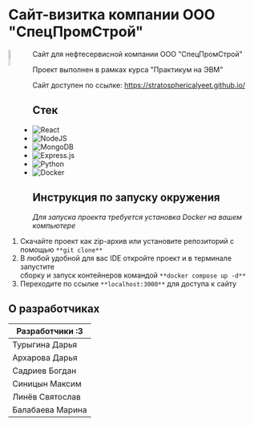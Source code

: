 # Сайт-визитка компании ООО "СпецПромСтрой"

<img align="left" width="9%" src="https://github.com/algorithm-ssau/OOO-SPS-/assets/72615475/af048bb0-94da-4e1b-b9e6-44337058fe57">   

Сайт для нефтесервисной компании ООО "СпецПромСтрой"

Проект выполнен в рамках курса "Практикум на ЭВМ"

Сайт доступен по ссылке: https://stratosphericalyeet.github.io/

## Стек

- ![React](https://img.shields.io/badge/react-%2320232a.svg?style=for-the-badge&logo=react&logoColor=%2361DAFB)
- ![NodeJS](https://img.shields.io/badge/node.js-6DA55F?style=for-the-badge&logo=node.js&logoColor=white)
- ![MongoDB](https://img.shields.io/badge/MongoDB-%234ea94b.svg?style=for-the-badge&logo=mongodb&logoColor=white)
- ![Express.js](https://img.shields.io/badge/express.js-%23404d59.svg?style=for-the-badge&logo=express&logoColor=%2361DAFB)
- ![Python](https://img.shields.io/badge/python-3670A0?style=for-the-badge&logo=python&logoColor=ffdd54)
- ![Docker](https://img.shields.io/badge/docker-%230db7ed.svg?style=for-the-badge&logo=docker&logoColor=white)

## Инструкция по запуску окружения

*Для запуска проекта требуется установка Docker на вашем компьютере*

1) Скачайте проект как zip-архив или установите репозиторий с помощью `**git clone**`
2) В любой удобной для вас IDE откройте проект и в терминале запустите  
сборку и запуск контейнеров командой `**docker compose up -d**`
3) Переходите по ссылке `**localhost:3000**` для доступа к сайту

## О разработчиках

|  Разработчики :3  | 
| ------------- | 
| Турыгина Дарья  | 
| Архарова Дарья  |
| Садриев Богдан  |
| Синицын Максим  | 
| Линёв Святослав  | 
| Балабаева Марина  | 
